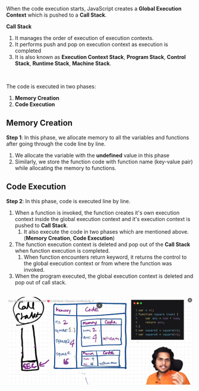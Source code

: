 When the code execution starts, JavaScript creates a **Global Execution Context** which is pushed to a **Call Stack**.  

**Call Stack** <br>
1. It manages the order of execution of execution contexts.
2. It performs push and pop on execution context as execution is completed
3. It is also known as **Execution Context Stack**, **Program Stack**, **Control Stack**, **Runtime Stack**, **Machine Stack**.
<br>


The code is executed in two phases: <br>
1. **Memory Creation**
2. **Code Execution**

## Memory Creation

**Step 1**: In this phase, we allocate memory to all the variables and functions after going through the code line by line. <br>
   1. We allocate the variable with the **undefined** value in this phase
   2. Similarly, we store the function code with function name (key-value pair) while allocating the memory to functions.


## Code Execution

**Step 2**: In this phase, code is executed line by line. <br>
1. When a function is invoked, the function creates it's own execution context inside the global execution context and it's execution context is pushed to **Call Stack**. 
   1. It also execute the code in two phases which are mentioned above. (**Memory Creation**, **Code Execution**)
2. The function execution context is deleted and pop out of the **Call Stack** when function execution is completed.
   1. When function encounters return keyword, it returns the control to the global execution context or from where the function was invoked.
3. When the program executed, the global execution context is deleted and pop out of call stack. 

<br>
<img src="./execution-context-diagram.png" alt="Representation of Execution Context Diagram" >
